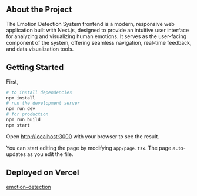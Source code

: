 ## About the Project
The Emotion Detection System frontend is a modern, responsive web application built with Next.js, designed to provide an intuitive user interface for analyzing and visualizing human emotions. It serves as the user-facing component of the system, offering seamless navigation, real-time feedback, and data visualization tools.
## Getting Started

First, 

```bash
# to install dependencies 
npm install
# run the development server
npm run dev
# for production
npm run build
npm start
```

Open [http://localhost:3000](http://localhost:3000) with your browser to see the result.

You can start editing the page by modifying `app/page.tsx`. The page auto-updates as you edit the file.

## Deployed on Vercel

[emotion-detection](https://emotion-detection-hci.vercel.app/) 


